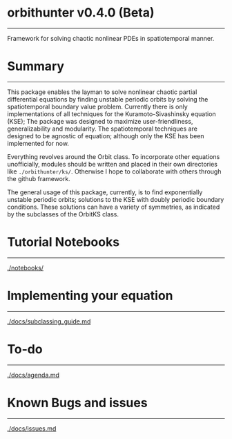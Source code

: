 # orbithunter v0.4.0 (Beta)
-------------------------
Framework for solving chaotic nonlinear PDEs in spatiotemporal manner.

# Summary
--------------
This package enables the layman to solve nonlinear chaotic partial differential equations
by finding unstable periodic orbits by solving the spatiotemporal boundary value problem.
Currently there is only implementations of all techniques for the Kuramoto-Sivashinsky equation (KSE);
The package was designed to maximize user-friendliness, generalizability and modularity. The
spatiotemporal techniques are designed to be agnostic of equation; although only the KSE has been implemented
for now. 


Everything revolves around the Orbit class. To incorporate other equations unofficially, modules should be written
and placed in their own directories like ```./orbithunter/ks/```. Otherwise I hope to collaborate with others through
the github framework.

The general usage of this package, currently, is to find exponentially unstable periodic orbits; 
solutions to the KSE with doubly periodic boundary conditions. These solutions can have a variety of
symmetries, as indicated by the subclasses of the OrbitKS class. 

# Tutorial Notebooks
--------------------
[./notebooks/](notebooks/)

# Implementing your equation
-----
[./docs/subclassing_guide.md](subclassing_guide.md)

# To-do
-----
[./docs/agenda.md](agenda.md)


# Known Bugs and issues
-----------------------
[./docs/issues.md](issues.md)
